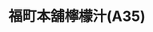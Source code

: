 ---
title: "福町本舖檸檬汁(A35)"
description: "福町本舖檸檬汁(A35)"
layout: shop
keywords:
  - 美食競賽
  - 台灣美食
  - 美食精選
datePublished: "2025-06-30"
dateModified: "2025-07-06"
city: "花蓮縣"
district: "花蓮市"
address: "花蓮縣花蓮市970東大門福町夜市A35"
phone: "0927623811"
geo: "23.972698848244583, 121.61173772334215"
google_map: "https://maps.app.goo.gl/3Vi5VMSomtBH2dHq5"
footinder: "https://footinder.com.tw/%E8%8A%B1%E8%93%AE%E7%B8%A3%E8%8A%B1%E8%93%AE%E5%B8%82/170109/"
official: "https://www.facebook.com/p/%E8%8A%B1%E8%93%AE%E4%BA%BA%E6%B0%A3%E7%BE%8E%E9%A3%9F%E5%B0%8F%E5%90%83%E9%A3%B2%E6%96%99-%E7%A6%8F%E7%94%BA%E6%9C%AC%E8%88%96%E6%AA%B8%E6%AA%AC%E6%B1%81-%E6%9D%B1%E5%A4%A7%E9%96%80%E8%8A%B1%E8%93%AE%E7%B8%BD%E5%BA%97-100063655525762/"
award:
  - name: "夜市王"
    year: "2024"
    entries:
      - nightMarket: "東大門夜市"
        food_type: "老字號"
        rank: "第一名"

---